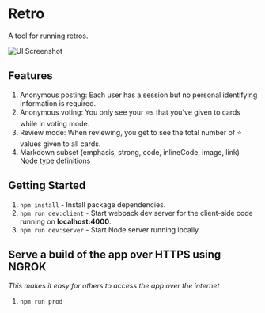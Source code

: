 # Retro

A tool for running retros.

![UI Screenshot](https://user-images.githubusercontent.com/3317231/78468413-bdec3000-76cc-11ea-829f-322a593e0e0d.png)


## Features

1. Anonymous posting: Each user has a session but no personal identifying information is required.
2. Anonymous voting: You only see your ⭐️s that you've given to cards while in voting mode.
3. Review mode: When reviewing, you get to see the total number of ⭐️ values given to all cards.
4. Markdown subset (emphasis, strong, code, inlineCode, image, link) [Node type definitions](https://github.com/rexxars/react-markdown#node-types)

## Getting Started

1. `npm install` - Install package dependencies.
1. `npm run dev:client` - Start webpack dev server for the client-side code running on **localhost:4000**.
1. `npm run dev:server` - Start Node server running locally.

## Serve a build of the app over HTTPS using NGROK
_This makes it easy for others to access the app over the internet_
1. `npm run prod`

